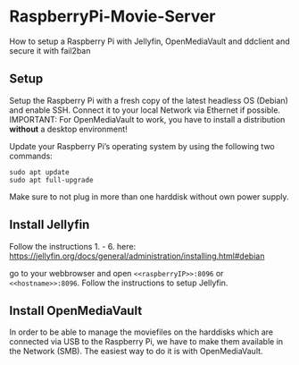 # RaspberryPi-Movie-Server
How to setup a Raspberry Pi with Jellyfin, OpenMediaVault and ddclient and secure it with fail2ban

## Setup
Setup the Raspberry Pi with a fresh copy of the latest headless OS (Debian) and enable SSH. Connect it to your local Network via Ethernet if possible.
IMPORTANT: For OpenMediaVault to work, you have to install a distribution **without** a desktop environment!

Update your Raspberry Pi’s operating system by using the following two commands:
```
sudo apt update
sudo apt full-upgrade
```

Make sure to not plug in more than one harddisk without own power supply.

## Install Jellyfin
Follow the instructions 1. - 6. here: https://jellyfin.org/docs/general/administration/installing.html#debian

go to your webbrowser and open `<<raspberryIP>>:8096` or `<<hostname>>:8096`. Follow the instructions to setup Jellyfin.

## Install OpenMediaVault
In order to be able to manage the moviefiles on the harddisks which are connected via USB to the Raspberry Pi, we have to make them available in the Network (SMB). The easiest way to do it is with OpenMediaVault.
